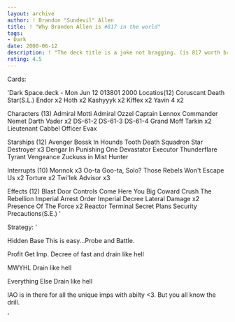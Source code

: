 ```yaml
---
layout: archive
author: ! Brandon "Sundevil" Allen
title: ! "Why Brandon Allen is #817 in the world"
tags:
- Dark
date: 2000-06-12
description: ! "The deck title is a joke not bragging. (is 817 worth bragging about? answer: no)"
rating: 4.5
---
```

Cards: 

'Dark Space.deck - Mon Jun 12 013801 2000
Locatios(12)
Coruscant
Death Star(S.L.)
Endor  x2
Hoth  x2
Kashyyyk  x2
Kiffex	x2
Yavin 4  x2

Characters (13)
Admiral Motti
Admiral Ozzel
Captain Lennox
Commander Nemet
Darth Vader  x2
DS-61-2
DS-61-3
DS-61-4
Grand Moff Tarkin  x2
Lieutenant Cabbel
Officer Evax

Starships (12)
Avenger
Bossk In Hounds Tooth
Death Squadron Star Destroyer  x3
Dengar In Punishing One
Devastator
Executor
Thunderflare
Tyrant
Vengeance
Zuckuss in Mist Hunter

Interrupts (10)
Monnok	x3
Oo-ta Goo-ta, Solo?
Those Rebels Won't Escape Us  x2
Torture  x2
Twi'lek Advisor  x3

Effects (12)
Blast Door Controls
Come Here You Big Coward
Crush The Rebellion
Imperial Arrest Order
Imperial Decree
Lateral Damage	x2
Presence Of The Force  x2
Reactor Terminal
Secret Plans
Security Precautions(S.E.)
'

Strategy: '

Hidden Base This is easy...Probe and Battle.

Profit Get Imp. Decree of fast and drain like hell

MWYHL Drain like hell

Everything Else Drain like hell

IAO is in there for all the unique imps with abilty <3. But you all know the drill.

'